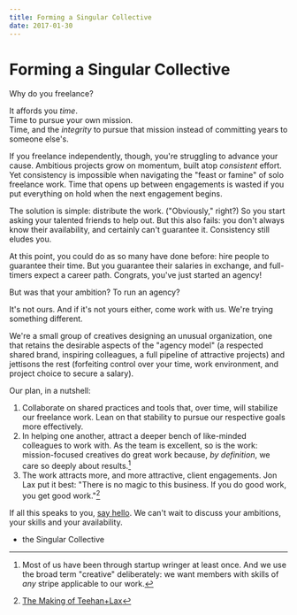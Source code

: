 ```yaml
---
title: Forming a Singular Collective
date: 2017-01-30
---
```


# Forming a Singular Collective

Why do you freelance?

It affords you *time*.	
Time to pursue your own mission.	
Time, and the *integrity* to pursue that mission instead of committing years to someone else's.

If you freelance independently, though, you're struggling to advance your cause. Ambitious projects grow on momentum, built atop *consistent* effort. Yet consistency is impossible when navigating the "feast or famine" of solo freelance work. Time that opens up between engagements is wasted if you put everything on hold when the next engagement begins.

The solution is simple: distribute the work. ("Obviously," right?) So you start asking your talented friends to help out. But this also fails: you don't always know their availability, and certainly can't guarantee it. Consistency still eludes you.

At this point, you could do as so many have done before: hire people to guarantee their time. But you guarantee their salaries in exchange, and full-timers expect a career path. Congrats, you've just started an agency!

But was that your ambition? To run an agency?

It's not ours. And if it's not yours either, come work with us. We're trying something different.

We're a small group of creatives designing an unusual organization, one that retains the desirable aspects of the "agency model" (a respected shared brand, inspiring colleagues, a full pipeline of attractive projects) and jettisons the rest (forfeiting control over your time, work environment, and project choice to secure a salary).

Our plan, in a nutshell:	

1. Collaborate on shared practices and tools that, over time, will stabilize our freelance work. Lean on that stability to pursue our respective goals more effectively.
1. In helping one another, attract a deeper bench of like-minded colleagues to work with. As the team is excellent, so is the work: mission-focused creatives do great work because, *by definition*, we care so deeply about results.[^us]
1. The work attracts more, and more attractive, client engagements. Jon Lax put it best: "There is no magic to this business. If you do good work, you get good work."[^lax]


If all this speaks to you, [say hello](mailto:everyone@singularcollective.co). We can't wait to discuss your ambitions, your skills and your availability.

- the Singular Collective

[^us]: Most of us have been through startup wringer at least once. And we use the broad term "creative" deliberately: we want members with skills of *any* stripe applicable to our work.

[^lax]: [The Making of Teehan+Lax](http://www.teehanlax.com/story/teehan-lax)